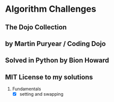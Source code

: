 # Algorithm Challenges 
## The Dojo Collection
## by Martin Puryear / Coding Dojo

## Solved in Python by Bion Howard
## MIT License to my solutions

1. Fundamentals
    - [x] setting and swapping